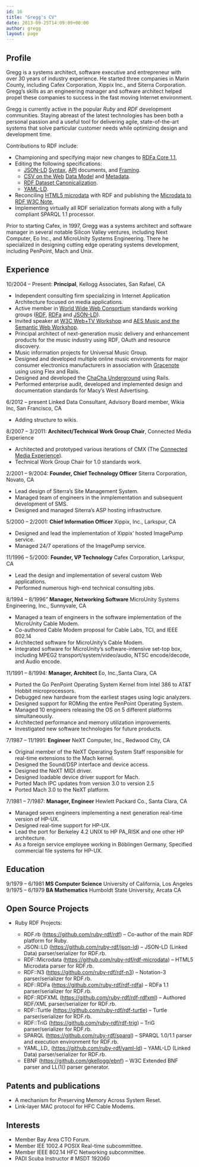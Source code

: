 ```yaml
---
id: 16
title: "Gregg's CV"
date: 2013-09-25T14:09:09+00:00
author: gregg
layout: page
---
```

## Profile

Gregg is a systems architect, software executive and entrepreneur with over 30 years of industry experience. He started three companies in Marin County, including Cafex Corporation, Xippix Inc., and Siterra Corporation. Gregg&rsquo;s skills as an engineering manager and software architect helped propel these companies to success in the fast moving Internet environment.

Gregg is currently active in the popular _Ruby_ and _<span class="caps">RDF</span>_ development communities. Staying abreast of the latest technologies has been both a personal passion and a useful tool for delivering agile, state-of-the-art systems that solve particular customer needs while optimizing design and development time.

Contributions to RDF include:

  * Championing and specifying major new changes to [RDFa Core 1.1](https://www.w3.org/TR/rdfa-core/),
  * Editing the following specifications:
    * [JSON-LD](https://json-ld.org/)
      [Syntax](https://www.w3.org/TR/json-ld/),
      [API](https://www.w3.org/TR/json-ld-api) documents, and
      [Framing](https://www.w3.org/TR/json-ld-framing/).
    * [CSV on the Web](https://www.w3.org/2013/csvw/wiki/Main_Page) [Data Model](https://www.w3.org/TR/tabular-data-model/) and [Metadata](https://www.w3.org/TR/tabular-metadata/).
    * [RDF Dataset Canonicalization](https://www.w3.org/TR/rdf-canon/).
    * [YAML-LD](https://json-ld.github.io/yaml-ld/spec).
  * Reconciling [HTML5 microdata](https://www.w3.org/TR/microdata/) with RDF and publishing the [Microdata to RDF W3C Note](https://www.w3.org/TR/microdata-rdf/),
  * Implementing virtually all RDF serialization formats along with a fully compliant SPARQL 1.1 processor.

Prior to starting Cafex, in 1997, Gregg was a systems architect and software manager in several notable Silicon Valley ventures, including Next Computer, Eo Inc., and MicroUnity Systems Engineering. There he specialized in designing cutting edge operating systems development, including PenPoint, Mach and Unix.

## Experience

10/2004 &ndash; Present: **Principal**, Kellogg Associates, San Rafael, CA

  * Independent consulting firm specializing in Internet Application Architecture focused on media applications.
  * Active member in <a href="https://www.w3.org/" target="_blank">World Wide Web Consortium</a> standards working groups (<a href="https://www.w3.org/2011/rdf-wg/wiki/Main_Page" target="_blank">RDF</a>, <a href="https://www.w3.org/2010/02/rdfa/" target="_blank">RDFa</a> and <a href="https://www.w3.org/community/json-ld/" target="_blank">JSON-LD</a>).
  * Invited speaker at <a href="https://www.w3.org/2010/11/web-and-tv/" target="_blank">W3C Web+TV Workshop</a> and <a href="https://www.aes.org/events/130/workshops/?ID=2639" target="_blank">AES Music and the Semantic Web Workshop</a>.
  * Principal architect of next-generation music delivery and enhancement products for the music industry using RDF, OAuth and resource discovery.
  * Music information projects for Universal Music Group.
  * Designed and developed multiple online music environments for major consumer electronics manufacturers in association with [Gracenote](https://gracenote.com) using using Flex and Rails.
  * Designed and developed the [ChaCha Underground](https://underground.chacha.com) using Rails.
  * Performed enterprise audit, developed and implemented design and documentation standards for Macy&rsquo;s West Advertising.

6/2012 &ndash; present&nbsp;<string>Linked Data Consultant, Advisory Board member, Wikia Inc, San Francisco, CA</string>

  * Adding structure to wikis.

8/2007 &ndash; 3/2011:&nbsp;**Architect/Technical Work Group Chair**, Connected Media Experience

  * Architected and prototyped various iterations of CMX (The&nbsp;[Connected Media Experience](https://connectedmediaexperience.com)).
  * Technical Work Group Chair for 1.0 standards work.

2/2001 &ndash; 9/2004: **Founder, Chief Technology Officer** Siterra Corporation, Novato, CA

  * Lead design of Siterra&rsquo;s Site Management System.
  * Managed team of engineers in the inmplementation and subsequent development of <span class="caps">SMS</span>.
  * Designed and managed Siterra&rsquo;s <span class="caps">ASP</span> hosting infrastructure.

5/2000 &ndash; 2/2001: **Chief Information Officer** Xippix, Inc., Larkspur, CA

  * Designed and lead the implementation of Xippix&rsquo; hosted ImagePump service.
  * Managed 24/7 operations of the ImagePump service.

11/1996 &ndash; 5/2000: **Founder, VP Technology** Cafex Corporation, Larkspur, CA

  * Lead the design and implementation of several custom Web applications.
  * Performed numerous high-end technical consulting jobs.

8/1994 &ndash; 8/1996&rdquo; **Manager, Networking Software** MicroUnity Systems Engineering, Inc., Sunnyvale, CA

  * Managed a team of engineers in the software implementation of the MicroUnity Cable Modem.
  * Co-authored Cable Modem proposal for Cable Labs, <span class="caps">TCI</span>, and <span class="caps">IEEE 802</span>.14
  * Architected software for MicroUnity&rsquo;s Cable Modem.
  * Integrated software for MicroUnity&rsquo;s software-intensive set-top box, including <span class="caps">MPEG2</span> transport/system/video/audio, <span class="caps">NTSC</span> encode/decode, and Audio encode.

11/1991 &ndash; 8/1994: **Manager, Architect** Eo, Inc.,Santa Clara, CA

  * Ported the Go PenPoint Operating System Kernel from Intel 386 to AT&T Hobbit microprocessors.
  * Debugged new hardware from the earliest stages using logic analyzers.
  * Designed support for ROMing the entire PenPoint Operating System.
  * Managed 10 engineers releasing the OS on 5 different platforms simultaneously.
  * Architected performance and memory utilization improvements.
  * Investigated new software technologies for future products.

7/1987 &ndash; 11/1991: **Engineer** NeXT Computer, Inc., Redwood City, CA

  * Original member of the NeXT Operating System Staff responsible for real-time extensions to the Mach kernel.
  * Designed the Sound/DSP interface and device access.
  * Designed the NeXT <span class="caps">MIDI</span> driver.
  * Designed loadable device driver support for Mach.
  * Ported Mach <span class="caps">IPC</span> updates from version 3.0 to version 2.5
  * Ported Mach 3.0 to the NeXT platform.

7/1981 &ndash; 7/1987: **Manager, Engineer** Hewlett Packard Co., Santa Clara, CA

  * Managed seven engineers implementing a next generation real-time version of HP-UX.
  * Designed real-time support for HP-UX.
  * Lead the port for Berkeley 4.2 <span class="caps">UNIX</span> to <span class="caps">HP PA</span>_RISK and one other HP architecture.
  * As a foreign service employee working in Böblingen Germany, Specified commercial file systems for HP-UX.

## Education

9/1979 &ndash; 6/1981 **MS Computer Science** University of California, Los Angeles 9/1975 &ndash; 6/1979 **BA Mathematics** Humboldt State University, Arcata CA

## Open Source Projects

  * Ruby RDF Projects:</p> 
      * RDF.rb (<https://github.com/ruby-rdf/rdf>) &ndash; Co-author of the main RDF platform for Ruby.
      * JSON::LD (<https://github.com/ruby-rdf/json-ld>) &ndash; JSON-LD (Linked Data) parser/serializer for RDF.rb.
      * RDF::Microdata (<https://github.com/ruby-rdf/rdf-microdata>) &ndash; HTML5 Microdata parser for RDF.rb.
      * RDF::N3 (<https://github.com/ruby-rdf/rdf-n3>) &ndash; Notation-3 parser/serializer for RDF.rb.
      * RDF::RDFa (<https://github.com/ruby-rdf/rdf-rdfa>) &ndash; RDFa 1.1 parser/serializer for RDF.rb.
      * RDF::RDFXML (<https://github.com/ruby-rdf/rdf-rdfxml>) &ndash; Authored RDF/XML parser/serializer for RDF.rb.
      * RDF::Turtle (<https://github.com/ruby-rdf/rdf-turtle>) &ndash; Turtle parser/serializer for RDF.rb.
      * RDF::TriG (<https://github.com/ruby-rdf/rdf-trig>) &ndash; TriG parser/serializer for RDF.rb.
      * SPARQL (<https://github.com/ruby-rdf/sparql>) &ndash; SPARQL 1.0/1.1 parser and execution environment for RDF.rb.
      * YAML_LD_ (<https://github.com/ruby-rdf/yaml-ld>) &ndash; YAML-LD (Linked Data) parser/serializer for RDF.rb.
      * EBNF (<https://github.com/gkellogg/ebnf>) &ndash; W3C Extended BNF parser and LL(1() parser generator.

## Patents and publications

  * A mechanism for Preserving Memory Across System Reset.
  * Link-layer <span class="caps">MAC</span> protocol for <span class="caps">HFC</span> Cable Modems.

## Interests

  * Member Bay Area <span class="caps">CTO</span> Forum.
  * Member <span class="caps">IEE 1002</span>.4 <span class="caps">POSIX</span> Real-time subcommittee.
  * Member <span class="caps">IEEE 802</span>.14 <span class="caps">HFC</span> Networking subcommittee.
  * <span class="caps">PADI</span> Scuba Instructor # <span class="caps">MSDT 192060</span>